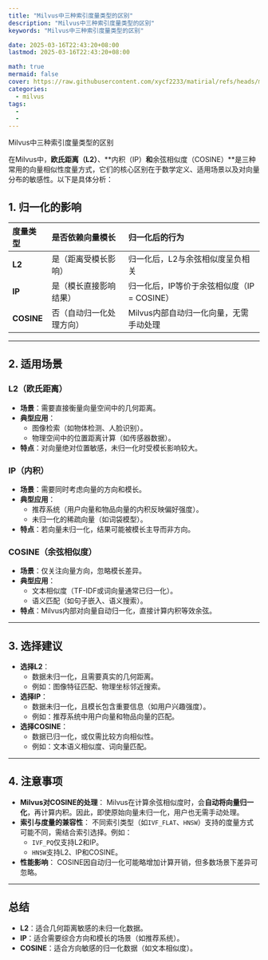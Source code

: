 ```yaml
---
title: "Milvus中三种索引度量类型的区别"
description: "Milvus中三种索引度量类型的区别"
keywords: "Milvus中三种索引度量类型的区别"

date: 2025-03-16T22:43:20+08:00
lastmod: 2025-03-16T22:43:20+08:00

math: true
mermaid: false
cover: https://raw.githubusercontent.com/xycf2233/matirial/refs/heads/main/paidaxing_1.jpeg
categories:
  - milvus
tags:
  -
  -
---
```


Milvus中三种索引度量类型的区别
<!--more-->

在Milvus中，**欧氏距离（L2）**、**内积（IP）**和**余弦相似度（COSINE）**是三种常用的向量相似性度量方式，它们的核心区别在于数学定义、适用场景以及对向量分布的敏感性。以下是具体分析：

## 1. **归一化的影响**

| 度量类型   | 是否依赖向量模长         | 归一化后的行为                              |
| :--------- | :----------------------- | :------------------------------------------ |
| **L2**     | 是（距离受模长影响）     | 归一化后，L2与余弦相似度呈负相关            |
| **IP**     | 是（模长直接影响结果）   | 归一化后，IP等价于余弦相似度（IP = COSINE） |
| **COSINE** | 否（自动归一化处理方向） | Milvus内部自动归一化向量，无需手动处理      |

------


## 2. **适用场景**

### **L2（欧氏距离）**

- **场景**：需要直接衡量向量空间中的几何距离。
- **典型应用**：
  - 图像检索（如物体检测、人脸识别）。
  - 物理空间中的位置距离计算（如传感器数据）。
- **特点**：对向量绝对位置敏感，未归一化时受模长影响较大。

### **IP（内积）**

- **场景**：需要同时考虑向量的方向和模长。
- **典型应用**：
  - 推荐系统（用户向量和物品向量的内积反映偏好强度）。
  - 未归一化的稀疏向量（如词袋模型）。
- **特点**：若向量未归一化，结果可能被模长主导而非方向。

### **COSINE（余弦相似度）**

- **场景**：仅关注向量方向，忽略模长差异。
- **典型应用**：
  - 文本相似度（TF-IDF或词向量通常已归一化）。
  - 语义匹配（如句子嵌入、语义搜索）。
- **特点**：Milvus内部对向量自动归一化，直接计算内积等效余弦。

------

## 3. **选择建议**

- **选择L2**：
  - 数据未归一化，且需要真实的几何距离。
  - 例如：图像特征匹配、物理坐标邻近搜索。
- **选择IP**：
  - 数据未归一化，且模长包含重要信息（如用户兴趣强度）。
  - 例如：推荐系统中用户向量和物品向量的匹配。
- **选择COSINE**：
  - 数据已归一化，或仅需比较方向相似性。
  - 例如：文本语义相似度、词向量匹配。

------

## 4. **注意事项**

- **Milvus对COSINE的处理**：
  Milvus在计算余弦相似度时，会**自动将向量归一化**，再计算内积。因此，即使原始向量未归一化，用户也无需手动处理。
- **索引与度量的兼容性**：
  不同索引类型（如`IVF_FLAT`、`HNSW`）支持的度量方式可能不同，需结合索引选择。例如：
  - `IVF_PQ`仅支持L2和IP。
  - `HNSW`支持L2、IP和COSINE。
- **性能影响**：
  COSINE因自动归一化可能略增加计算开销，但多数场景下差异可忽略。

------

## 总结

- **L2**：适合几何距离敏感的未归一化数据。
- **IP**：适合需要综合方向和模长的场景（如推荐系统）。
- **COSINE**：适合方向敏感的归一化数据（如文本相似度）。
